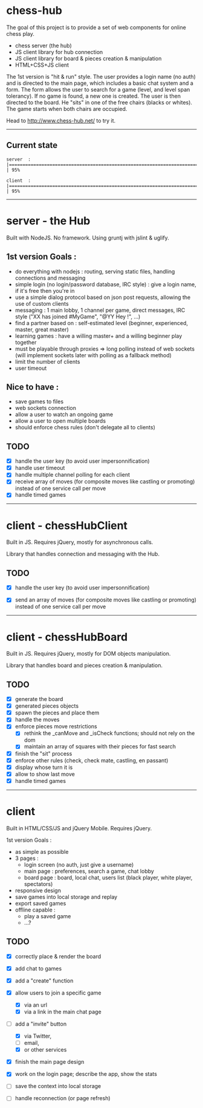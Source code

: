 chess-hub
=========

The goal of this project is to provide a set of web components for online chess play.
- chess server (the hub)
- JS client library for hub connection
- JS client library for board & pieces creation & manipulation
- HTML+CSS+JS client

The 1st version is "hit & run" style. The user provides a login name (no auth) and is directed to the main page, which includes a basic chat system and a form. The form allows the user to search for a game (level, and level span tolerancy). If no game is found, a new one is created. The user is then directed to the board. He "sits" in one of the free chairs (blacks or whites). The game starts when both chairs are occupied.

Head to http://www.chess-hub.net/ to try it.


___
Current state
---------

    server  : |==============================================================================================>     | 95%

    client  : |==============================================================================================>     | 95%



___
server - the Hub
=========

Built with NodeJS. No framework.
Using gruntj with jslint & uglify.

1st version Goals :
--------
- do everything with nodejs : routing, serving static files, handling connections and messaging
- simple login (no login/password database, IRC style) : give a login name, if it's free then you're in
- use a simple dialog protocol based on json post requests, allowing the use of custom clients
- messaging : 1 main lobby, 1 channel per game, direct messages, IRC style ("XX has joined #MyGame", "@YY Hey !", ...)
- find a partner based on : self-estimated level (beginner, experienced, master, great master)
- learning games : have a willing master+ and a willing beginner play together
- must be playable through proxies => long polling instead of web sockets (will implement sockets later with polling as a fallback method)
- limit the number of clients
- user timeout

Nice to have :
--------
- save games to files
- web sockets connection
- allow a user to watch an ongoing game
- allow a user to open multiple boards
- should enforce chess rules (don't delegate all to clients)


TODO
---------
- [x] handle the user key (to avoid user impersonnification)
- [x] handle user timeout
- [x] handle multiple channel polling for each client
- [x] receive array of moves (for composite moves like castling or promoting) instead of one service call per move
- [x] handle timed games

___
client - chessHubClient
=========

Built in JS.
Requires jQuery, mostly for asynchronous calls.

Library that handles connection and messaging with the Hub.


TODO
---------
- [x] handle the user key (to avoid user impersonnification)
- [x] send an array of moves (for composite moves like castling or promoting) instead of one service call per move


___
client - chessHubBoard
=========

Built in JS.
Requires jQuery, mostly for DOM objects manipulation.

Library that handles board and pieces creation & manipulation.

TODO
---------
- [x] generate the board
- [x] generated pieces objects
- [x] spawn the pieces and place them
- [x] handle the moves
- [x] enforce pieces move restrictions
  - [x] rethink the _canMove and _isCheck functions; should not rely on the dom
  - [x] maintain an array of squares with their pieces for fast search
- [x] finish the "sit" process
- [x] enforce other rules (check, check mate, castling, en passant)
- [x] display whose turn it is
- [x] allow to show last move
- [x] handle timed games

___
client
=========

Built in HTML/CSS/JS and jQuery Mobile.
Requires jQuery.

1st version Goals :
- as simple as possible
- 3 pages :
  - login screen (no auth, just give a username)
  - main page : preferences, search a game, chat lobby
  - board page : board, local chat, users list (black player, white player, spectators)
- responsive design
- save games into local storage and replay
- export saved games
- offline capable :
  - play a saved game
  - ...?


TODO
---------
- [x] correctly place & render the board
- [x] add chat to games
- [x] add a "create" function
- [x] allow users to join a specific game
   - [x] via an url
   - [x] via a link in the main chat page
- [ ] add a "invite" button
   - [x] via Twitter, 
   - [ ] email, 
   - [x] or other services
- [x] finish the main page design
- [x] work on the login page; describe the app, show the stats
- [ ] save the context into local storage
- [ ] handle reconnection (or page refresh)

